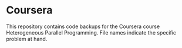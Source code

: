 # Coursera

This repository contains code backups for the Coursera course Heterogeneous Parallel Programming. File names indicate the specific problem at hand.
